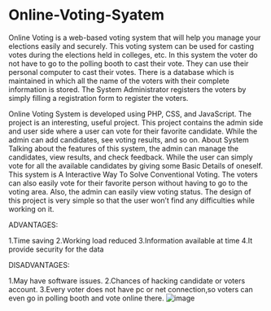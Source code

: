 # Online-Voting-Syatem
Online Voting is a web-based voting system that will help you manage your elections easily and securely. This voting system can be used for casting votes during the elections held in colleges, etc. In this system the voter do not have to go to the polling booth to cast their vote. They can use their personal computer to cast their votes. There is a database which is maintained in which all the name of the voters with their complete information is stored. The System Administrator registers the voters by simply filling a registration form to register the voters.

Online Voting System is developed using PHP, CSS, and JavaScript. The project is an interesting, useful project. This project contains the admin side and user side where a user can vote for their favorite candidate. While the admin can add candidates, see voting results, and so on.
About System
Talking about the features of this system, the admin can manage the candidates, view results, and check feedback. While the user can simply vote for all the available candidates by giving some Basic Details of oneself. This system is A Interactive Way To Solve Conventional Voting.
The voters can also easily vote for their favorite person without having to go to the voting area. Also, the admin can easily view voting status. The design of this project is very simple so that the user won’t find any difficulties while working on it.


ADVANTAGES:

1.Time saving
2.Working load reduced
3.Information available at time
4.It provide security for the data

DISADVANTAGES:

1.May have software issues.
2.Chances of hacking candidate or voters account.
3.Every voter does not have pc or net connection,so voters can even go in polling booth and vote online there.
![image](https://user-images.githubusercontent.com/63906834/125754738-ce074396-85b1-49c0-b4dd-263384282661.png)



